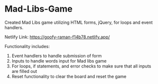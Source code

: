 # Mad-Libs-Game
Created Mad Libs game utilizing HTML forms, jQuery, for loops and event handlers.

Netlify Link: https://goofy-raman-f14b78.netlify.app/

Functionality includes:
1. Event handlers to handle submission of form
2. Inputs to handle words input for Mad libs game
3. For loops, if statements, and error checks to make sure that all inputs are filled out
4. Reset functionality to clear the board and reset the game
